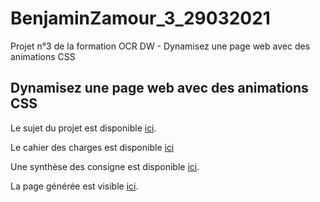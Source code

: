 # BenjaminZamour_3_29032021

Projet n°3 de la formation OCR DW - Dynamisez une page web avec des animations CSS

## Dynamisez une page web avec des animations CSS

Le sujet du projet est disponible [ici](https://openclassrooms.com/fr/paths/185/projects/637/assignment).

Le cahier des charges est disponible [ici](docs/Brief_creatif_-_Ohmyfood!.pdf)

Une synthèse des consigne est disponible [ici](docs/instructions.md).

La page générée est visible [ici](https://benjamin-fukdawurld.github.io/BenjaminZAMOUR_2_29032021/).
